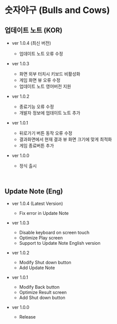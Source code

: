 # 숫자야구 (Bulls and Cows)

## 업데이트 노트 (KOR)
- ver 1.0.4 (최신 버전)
  * 업데이트 노트 오류 수정

- ver 1.0.3
  * 화면 외부 터치시 키보드 비활성화
  * 게임 화면 뷰 오류 수정
  * 업데이트 노트 영어버전 지원
  
- ver 1.0.2
  * 종료기능 오류 수정
  * 개발자 정보에 업데이트 노트 추가

- ver 1.0.1
  * 뒤로가기 버튼 동작 오류 수정
  * 결과화면에서 현재 결과 뷰 화면 크기에 맞게 최적화
  * 게임 종료버튼 추가
  
- ver 1.0.0
  * 정식 출시
  
<br>

## Update Note (Eng)
- ver 1.0.4 (Latest Version)
  * Fix error in Update Note

- ver 1.0.3
  * Disable keyboard on screen touch
  * Optimize Play screen
  * Support to Update Note English version
  
- ver 1.0.2
  * Modify Shut down button
  * Add Update Note

- ver 1.0.1
  * Modify Back button
  * Optimize Result screen
  * Add Shut down button
  
- ver 1.0.0
  * Release
